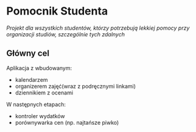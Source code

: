 # Pomocnik Studenta

_Projekt dla wszystkich studentów, którzy potrzebują lekkiej pomocy przy organizacji studiów, szczególnie tych zdalnych_

## Główny cel

Aplikacja z wbudowanym:
* kalendarzem
* organizerem zajęć(wraz z podręcznymi linkami)
* dziennikiem z ocenami

W następnych etapach:
* kontroler wydatków
* porównywarka cen (np. najtańsze piwko)
